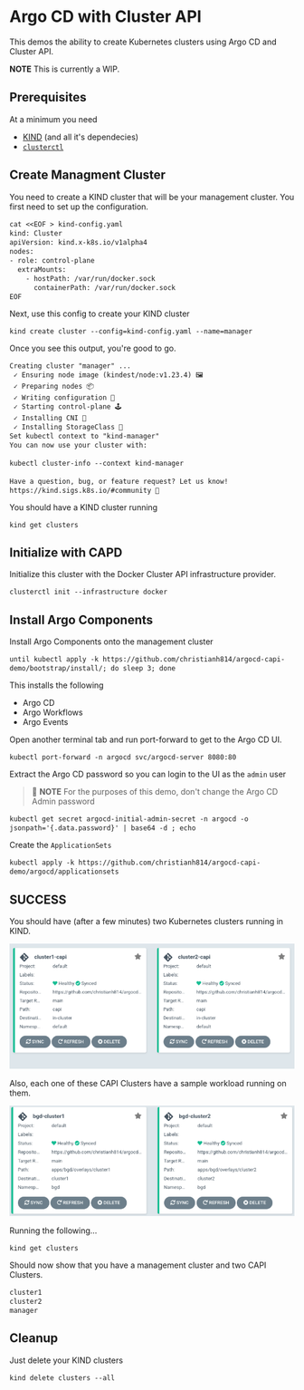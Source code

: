 # Argo CD with Cluster API

This demos the ability to create Kubernetes clusters using Argo CD and Cluster API.

**NOTE** This is currently a WIP.

## Prerequisites

At a minimum you need

* [KIND](kind.sigs.k8s.io) (and all it's dependecies)
* [`clusterctl`](https://github.com/kubernetes-sigs/cluster-api/releases)

## Create Managment Cluster

You need to create a KIND cluster that will be your management cluster. You first need to set up the configuration.

```shell
cat <<EOF > kind-config.yaml
kind: Cluster
apiVersion: kind.x-k8s.io/v1alpha4
nodes:
- role: control-plane
  extraMounts:
    - hostPath: /var/run/docker.sock
      containerPath: /var/run/docker.sock
EOF
```

Next, use this config to create your KIND cluster

```shell
kind create cluster --config=kind-config.yaml --name=manager
```

Once you see this output, you're good to go.

```
Creating cluster "manager" ...
 ✓ Ensuring node image (kindest/node:v1.23.4) 🖼
 ✓ Preparing nodes 📦  
 ✓ Writing configuration 📜 
 ✓ Starting control-plane 🕹️ 
 ✓ Installing CNI 🔌 
 ✓ Installing StorageClass 💾 
Set kubectl context to "kind-manager"
You can now use your cluster with:

kubectl cluster-info --context kind-manager

Have a question, bug, or feature request? Let us know! https://kind.sigs.k8s.io/#community 🙂
```

You should have a KIND cluster running

```shell
kind get clusters 
```

## Initialize with CAPD

Initialize this cluster with the Docker Cluster API infrastructure provider.

```shell
clusterctl init --infrastructure docker
```

## Install Argo Components

Install Argo Components onto the management cluster

```shell
until kubectl apply -k https://github.com/christianh814/argocd-capi-demo/bootstrap/install/; do sleep 3; done
```

This installs the following

* Argo CD
* Argo Workflows
* Argo Events

Open another terminal tab and run port-forward to get to the Argo CD UI.

```shell
kubectl port-forward -n argocd svc/argocd-server 8080:80
```

Extract the Argo CD password so you can login to the UI as the `admin` user

> :rotating_light: **NOTE** For the purposes of this demo, don't change the Argo CD Admin password

```shell
kubectl get secret argocd-initial-admin-secret -n argocd -o jsonpath='{.data.password}' | base64 -d ; echo
```

Create the `ApplicationSets`

```shell
kubectl apply -k https://github.com/christianh814/argocd-capi-demo/argocd/applicationsets
```

## SUCCESS

You should have (after a few minutes) two Kubernetes clusters running
in KIND.

![capi-argocd-image](docs/images/clusters.png)

Also, each one of these CAPI Clusters have a sample workload
running on them.

![workload-argocd-image](docs/images/workload.png)

Running the following...

```shell
kind get clusters
```

Should now show that you have a management cluster and two CAPI Clusters.

```
cluster1
cluster2
manager
```

## Cleanup

Just delete your KIND clusters

```shell
kind delete clusters --all
```
